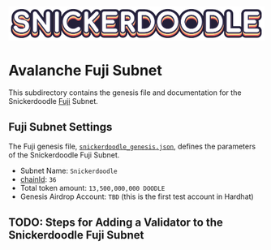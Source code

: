 ![Snickerdoodle](https://github.com/SnickerdoodleLabs/Snickerdoodle-Theme-Light/blob/main/snickerdoodle_horizontal_notab.png?raw=true)

# Avalanche Fuji Subnet

This subdirectory contains the genesis file and documentation for the Snickerdoodle 
[Fuji](https://docs.avax.network/quickstart/fuji-workflow) Subnet. 

## Fuji Subnet Settings

The Fuji genesis file, [`snickerdoodle_genesis.json`](/packages/subnets/fuji/snickerdoodle_genesis.json), defines the parameters of the Snickerdoodle Fuji Subnet.

- Subnet Name: `Snickerdoodle`
- [chainId](https://chainlist.org/): `36`
- Total token amount: `13,500,000,000 DOODLE` 
- Genesis Airdrop Account: `TBD` (this is the first test account in Hardhat)


## TODO: Steps for Adding a Validator to the Snickerdoodle Fuji Subnet